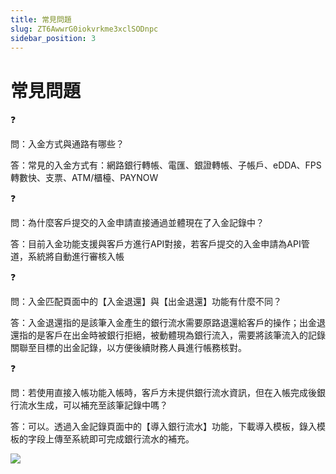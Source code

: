 ```yaml
---
title: 常見問題
slug: ZT6AwwrG0iokvrkme3xclSODnpc
sidebar_position: 3
---
```



# 常見問題

<div class="callout callout-bg-2 callout-border-2">
<div class='callout-emoji'>❓</div>
<p>問：入金方式與通路有哪些？</p>
</div>

答：常見的入金方式有：網路銀行轉帳、電匯、銀證轉帳、子帳戶、eDDA、FPS轉數快、支票、ATM/櫃檯、PAYNOW

<div class="callout callout-bg-2 callout-border-2">
<div class='callout-emoji'>❓</div>
<p>問：為什麼客戶提交的入金申請直接通過並體現在了入金記錄中？</p>
</div>

答：目前入金功能支援與客戶方進行API對接，若客戶提交的入金申請為API管道，系統將自動進行審核入帳

<div class="callout callout-bg-2 callout-border-2">
<div class='callout-emoji'>❓</div>
<p>問：入金匹配頁面中的【入金退還】與【出金退還】功能有什麼不同？</p>
</div>

答：入金退還指的是該筆入金產生的銀行流水需要原路退還給客戶的操作；出金退還指的是客戶在出金時被銀行拒絕，被動體現為銀行流入，需要將該筆流入的記錄關聯至目標的出金記錄，以方便後續財務人員進行帳務核對。

<div class="callout callout-bg-2 callout-border-2">
<div class='callout-emoji'>❓</div>
<p>問：若使用直接入帳功能入帳時，客戶方未提供銀行流水資訊，但在入帳完成後銀行流水生成，可以補充至該筆記錄中嗎？</p>
</div>

答：可以。透過入金記錄頁面中的【導入銀行流水】功能，下載導入模板，錄入模板的字段上傳至系統即可完成銀行流水的補充。

<img src="/assets/JM8ab4OLPotJZzx4K3HcpuohnRb.png" src-width="3322" src-height="1750" align="center"/>

